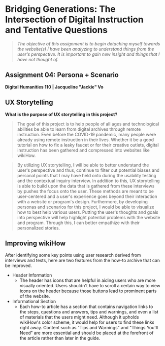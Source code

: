 # Bridging Generations: The Intersection of Digital Instruction and Tentative Questions

> *The objective of this assignment is to begin detaching myself towards the website(s) I have been analyzing to understand things from the user's perspective. It is important to gain new insight and things that I have not thought of.*
 
## Assignment 04: Persona + Scenario ##
__Digital Humanities 110 | Jacqueline "Jackie" Vo__

## UX Storytelling ##
**What is the purpose of UX storytelling in this project?**

> The goal of this project is to help people of all ages and technological abilities be able to learn from digital archives through remote instruction. Even before the COVID-19 pandemic, many people were already using remote instruction in their lives. Whether it be a good tutorial on how to fix a leaky faucet or for their creative outlets, digital instruction has been gathered and compressed into websites like wikiHow. 

> By utilizing UX storytelling, I will be able to better understand the user's perspective and thus, continue to filter out potential biases and personal points that I may have held onto during the usability testing and the contextual inquiry interview. In addition to this, UX storytelling is able to build upon the data that is gathered from these interviews by pushes the focus onto the user. These methods are meant to be user-centered and a user's experience goes beyond their interaction with a website or program's design. Furthermore, by developing personas and scenarios for this project, I would be able to visualize how to best help various users. Putting the user's thoughts and goals into perspective will help highlight potential problems with the website and program. Through this, I can better empathize with their personalized stories. 

## Improving wikiHow  ##
After identifying some key points using user research derived from interviews and tests, here are two features from the how-to archive that can be improved.
* Header Information
  * The header has icons that are helpful in aiding users who are more visually oriented. Users shouldn't have to scroll a certain way to view icons on the header because those buttons lead to prominent parts of the website.
* Informational Section
  * Each how-to article has a section that contains navigation links to the steps, questions and answers, tips and warnings, and even a list of materials that the users might need. Although it upholds wikiHow's color scheme, it would help for users to find these links right away. Content such as "Tips and Warnings" and "Things You'll Need" are more essential and should be placed at the forefront of the article rather than later in the guide.
